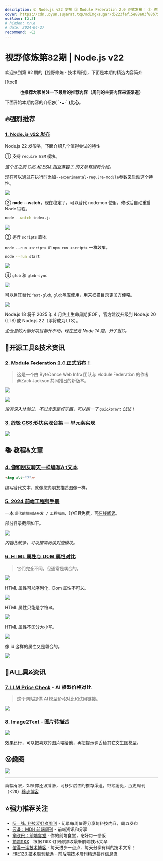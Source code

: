 ```yaml
---
description: ① Node.js v22 发布 ② Module Federation 2.0 正式发布！ ③ 终极 CSS 形状实现合集 — 单元素实现 ④ 像和朋友聊天一样编写Alt文本 ⑤ 2024 前端工程师手册 ⑥ HTML 属性与 DOM 属性对比 ⑦ LLM Price Check - AI 模型价格对比 ⑧ Image2Text - 图片转描述
cover: https://cdn.upyun.sugarat.top/mdImg/sugar/d6223fef15e88e03f88b7577dc0b01a8
outline: [2,3]
# hidden: true
# date: 2024-04-27
recommend: -82
---
```


# 视野修炼第82期 | Node.js v22

欢迎来到第 82 期的【视野修炼 - 技术周刊】，下面是本期的精选内容简介

[[toc]]

<center>

**​也推荐大家关注一下最后的推荐内容（周刊的主要内容来源渠道）**

</center>

下面开始本期内容的介绍**ღ( ´･ᴗ･` )比心**。

## 🔥强烈推荐
### [1. Node.js v22 发布](https://nodejs.org/en/blog/announcements/v22-release-announce)
Node.js 22 发布咯，下面介绍几个值得尝试的特性

① 支持 `require ESM` 模块。

*这个在之前 [CJS 和 ESM 相互兼容？](https://mp.weixin.qq.com/s/0_JtlCDOgF6Q_7dWDFtXAw) 的文章有提前介绍。*

现在可以通过在执行时添加`--experimental-require-module`参数来启动这个特性。

![](https://cdn.upyun.sugarat.top/mdImg/sugar/255358e06028e2e80f9adf9e9bc345e2)

② **node --watch**，现在稳定了，可以替代 nodemon 使用，修改后自动重启 Node 进程。

```sh
node --watch index.js
```

![](https://cdn.upyun.sugarat.top/mdImg/sugar/1d1bb1cdb315ee57d3e62904bf70dc1c)

③ 运行 `scripts` 脚本

`node --run <script>` 和 `npm run <script>` 一样效果。

```sh
node --run start
```
![](https://cdn.upyun.sugarat.top/mdImg/sugar/dccd47d0b2c6a6d0dfdf3227167c0175)

④ `glob` 和 `glob-sync`

![](https://cdn.upyun.sugarat.top/mdImg/sugar/aebaa5f4e6f2c9247150c0cb9ca4ccc3)

可以用其替代 `fast-glob`, `glob`等库使用，用来扫描目录更加方便咯。

![](https://cdn.upyun.sugarat.top/mdImg/sugar/c8ac625da9ebdd371104dcb95ed7b336)

Node.js 18 将于 2025 年 4 月终止生命周期(EOF)，官方建议升级到 Node.js 20 (LTS) 或 Node.js 22（即将成为 LTS）。

*企业里的大部分项目都升不动，现在还是 Node 14 跑，升了就G。*

## 🔧开源工具&技术资讯

### [2. Module Federation 2.0 正式发布！](https://mp.weixin.qq.com/s/E138XQLfEHe-8GVACNjGWw)
>这是一个由 ByteDance Web Infra 团队与 Module Federation 的作者 @Zack Jackson 共同推出的新版本。

![](https://cdn.upyun.sugarat.top/mdImg/sugar/b7b68da6da3971b0073f5aeaa2e77dde)

![](https://cdn.upyun.sugarat.top/mdImg/sugar/de587a9d9aedf865a5bad62cd1dfb0b5)

*没有深入体验过，不过肯定是好东西，可以跑一下 `quickStart` 试试！*

### [3. 终极 CSS 形状实现合集](https://css-shape.com/) — 单元素实现

![](https://cdn.upyun.sugarat.top/mdImg/sugar/ecf7635114ade87d8d4dd838bb34f75c)

## 📚 教程&文章
### [4. 像和朋友聊天一样编写Alt文本](https://cloudfour.com/thinks/write-alt-text-like-youre-talking-to-a-friend/)
```html
<img alt="?"/>
```

编写替代文本，就像您向朋友描述图像一样。

### [5. 2024 前端工程师手册](https://github.com/FrontendMasters/front-end-handbook-2024)

一本 `现代前端网站开发 / 工程指南`，详细且免费，可[在线阅读](https://frontendmasters.com/guides/front-end-handbook/2024/)。

部分目录截图如下。

![](https://cdn.upyun.sugarat.top/mdImg/sugar/d8c7d2ad6b34b53a42bc6b8cfa515257)

*内容比较多，可以按需阅读对应模块。*


### [6. HTML 属性与 DOM 属性对比](https://jakearchibald.com/2024/attributes-vs-properties/)
>它们完全不同，但通常是耦合的。

![](https://cdn.upyun.sugarat.top/mdImg/sugar/611d4767efd5625762e268163eaa51c4)

HTML 属性可以序列化，Dom 属性不可以。

![](https://cdn.upyun.sugarat.top/mdImg/sugar/be1cfb4c30671a3d2e998956f92bd6ea)

HTML 属性只能是字符串。

![](https://cdn.upyun.sugarat.top/mdImg/sugar/a53bc730763d8f849f27cbec7d16b2ae)

HTML 属性不区分大小写。

![](https://cdn.upyun.sugarat.top/mdImg/sugar/1f83576d50db86b9b1b620179283894e)

像 id 这样的属性又是耦合的。

![](https://cdn.upyun.sugarat.top/mdImg/sugar/816bce1947e6446ff878e2f2915a78f5)


## 🤖AI工具&资讯
### [7. LLM Price Check](https://llmpricecheck.com/) - AI 模型价格对比
>这个网站提供 AI 模型价格对比和试用链接。

![](https://cdn.upyun.sugarat.top/mdImg/sugar/fe74b99cdca099750fd044f0db7be110)

### 8. Image2Text - 图片转描述

![](https://cdn.upyun.sugarat.top/mdImg/sugar/28c397afb9fbd202b47cb9a4ae610d97)

效果还行，可以把喜欢的图片喂给他，再把提示词丢给其它文生图模型。

## 😛趣图

![](https://cdn.upyun.sugarat.top/mdImg/sugar/c12ec95b16315c02b550a7c26e163901)

---

篇幅有限，如果你还没看够，可移步后面的推荐渠道，继续游览，历史周刊（<20）[移步博客](https://sugarat.top/weekly/index.html)

## ⭐️强力推荐关注

* [阮一峰: 科技爱好者周刊](https://www.ruanyifeng.com/blog/archives.html) - 记录每周值得分享的科技内容，周五发布
* [云谦：MDH 前端周刊](https://sorrycc.com/mdh/) - 前端资讯和分享
* [童欧巴：前端食堂](https://github.com/Geekhyt/weekly) - 你的前端食堂，吃好每一顿饭
* [前端RSS](https://fed.chanceyu.com/) - 根据 RSS 订阅源抓取最新前端技术文章
* [值得一读技术博客](https://daily-blog.chlinlearn.top/) - 每天进步一点点，每天分享有料的技术文章！
* [FRE123 技术周刊精选](https://www.fre123.com/weekly) - 前后端技术周刊精选推荐信息流
